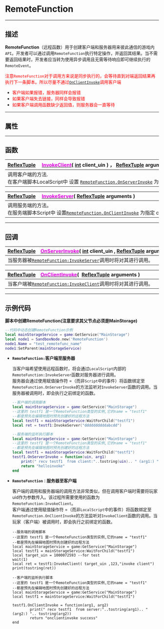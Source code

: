 # RemoteFunction
-----------------------------------------------------------------------------------------
## 描述

**RemoteFunction**（远程函数）用于创建客户端和服务器用来彼此通信的游戏内`API`。开发者可以通过调用`RemoteFunction`执行特定操作，并返回其结果。当不需要返回结果时，开发者应当转为使用异步调用且无需等待响应即可继续执行的`RemoteEvent`。<br>

<font color=red>注意`RemoteFunction`对于调用方来说是同步执行的，会等待直到对端返回结果再执行下一条脚本。所以尽量不通过[`OnClientInvoke`]()调用客户端</font>
* <font color=red>客户端如果报错，服务器同样会报错</font>
* <font color=red>如果客户端失去链接，同样会导致报错</font>
* <font color=red>如果客户端调用函数缺少返回值，则服务器会一直等待</font>



-----------------------------------------------------------------------------------------
## 属性


-----------------------------------------------------------------------------------------
## 函数


|<div style="width:925px">[ReflexTuple](/Api/Parameter/Tuple.md)&emsp; [<font color="dd00dd">InvokeClient</font>](/Api/Class/Script/RemoteFunction_F/InvokeClient.md)(&nbsp;[int](/Api/DataType/Int.md) client_uin ) ， [ReflexTuple](/Api/Parameter/Tuple.md) arguments )</div>|
|:---------------------------------------------------------------------------------------|
|调用客户端的方法.<br>在客户端脚本LocalScript中 设置 [`RemoteFunction.OnServerInvoke`](/Api/Class/Script/RemoteFunction_F/OnServerInvoke.md) 为绑定至 RemoteFunction 的方法。   |





|<div style="width:925px">[ReflexTuple](/Api/Parameter/Tuple.md)&emsp; [<font color="dd00dd">InvokeServer</font>](/Api/Class/Script/RemoteFunction_F/InvokeServer.md)(&nbsp;[ReflexTuple](/Api/Parameter/Tuple.md) arguments )</div>|
|:-----------------------|
|调用服务端的方法。<br>在服务端脚本Script中 设置[`RemoteFunction.OnClientInvoke`](/Api/Class/Script/RemoteFunction_F/OnClientInvoke.md) 为指定 client 调用绑定至 RemoteFunction 的方法。 |


-----------------------------------------------------------------------------------------
## 回调


|<div style="width:925px">[ReflexTuple](/Api/Parameter/Tuple.md)&emsp;[<font color="dd00dd">OnServerInvoke</font>](/Api/Class/Script/RemoteFunction_F/OnServerInvoke.md)( [int](/Api/DataType/Int.md) client_uin , [ReflexTuple](/Api/Parameter/Tuple.md) arguments )</div></div>|
|:-----------------------|
|当服务器被[`RemoteFunction:InvokeServer`](/Api/Class/Script/RemoteFunction_F/InvokeServer.md)调用时将对其进行调用。      |


|<div style="width:925px">[ReflexTuple](/Api/Parameter/Tuple.md)&emsp;[<font color="dd00dd">OnClientInvoke</font>](/Api/Class/Script/RemoteFunction_F/OnClientInvoke.md)( &nbsp;[ReflexTuple](/Api/Parameter/Tuple.md) arguments )</div></div>|
|:-----------------------|
|当客户端被[`RemoteFunction:InvokeClient`](/Api/Class/Script/RemoteFunction_F/InvokeClient.md)调用时将对其进行调用。    |



-----------------------------------------------------------------------------------------
## 示例代码

**脚本中创建RemoteFunction(注意要求其父节点必须是MainStorage)**

```lua
--代码中动态创建RemoteFunction示例 
local mainStorageService = game:GetService("MainStorage")
local node1 = SandboxNode.new('RemoteFunction')
node1.Name = "test_remotefunc_name"
node1:SetParent(mainStorageService)
```

* **`RemoteFunction:`客户端至服务器**

	当客户端希望使用远程函数时，将会通过`LocalScript`内部的`RemoteFunction:InvokeServer`函数对服务器进行调用。<br>
	服务器会通过使用赋值操作符 =（而非`Script`中的事件）将函数绑定至`RemoteFunction.OnServerInvoke`的方法监听对`InvokeServer`函数的调用。当服务器被调用时，即会执行之前绑定的函数。

	```lua
	--客户端的调用脚本
	local mainStorageService = game:GetService("MainStorage")
	--这里的 testf1 是一个RemoteFunction类型的实例,它的name = "testf1"
	--都是预先在编辑地图时预先创建好的远程方法
	local testf1 = mainStorageService:WaitForChild("testf1")
	local ret = testf1:InvokeServer("ddddddddddabcdd")
	```

	```lua
	--服务端的监听执行脚本
	local mainStorageService = game:GetService("MainStorage")
	--这里的 testf1 是一个RemoteFunction类型的实例,它的name = "testf1"
	--都是预先在编辑地图时预先创建好的远程方法
	local testf1 = mainStorageService:WaitForChild("testf1")
	testf1.OnServerInvoke = function(uin, arg1)
	    print(" recv testf1  from client:"..tostring(uin).. " (arg1:) ".. tostring(arg1))
	    return "helloinvoke"
	end
	```

* **`RemoteFunction：`服务器至客户端**

	客户端的调用和服务器端的调用方法非常类似，但在调用客户端时需要将玩家uid作为参数传入。该过程所需要使用的函数为`RemoteFunction:InvokeClient`。<br>
	客户端通过使用赋值操作符 =（而非`LocalScript`中的事件）将函数绑定至 `RemoteFunction.OnClientInvoke`的方法监听对`InvokeClient`函数的调用。当玩家（客户端）被调用时，即会执行之前绑定的函数。

	```
	--服务端的调用脚本
	--这里的 testf1 是一个RemoteFunction类型的实例,它的name = "testf1"
	--都是预先在编辑地图时预先创建好的远程方法
	local mainStorageService = game:GetService("MainStorage")
	local testf1 = mainStorageService:WaitForChild("testf1")
	local target_uin = 1000072593 --for test
	wait(1)
	local ret = testf1:InvokeClient( target_uin ,123,"invoke client")
	print(tostring(ret))
	```

	```
	--客户端的监听执行脚本
	--这里的 testf1 是一个RemoteFunction类型的实例,它的name = "testf1"
	--都是预先在编辑地图时预先创建好的远程方法
	local mainStorageService = game:GetService("MainStorage")
	local testf1 = mainStorageService:WaitForChild("testf1")

	testf1.OnClientInvoke = function(arg1, arg2)
	        print(" recv testf1  from server:"..tostring(arg1).. " (arg2:) ".. tostring(arg2))
	        return "onclientinvoke success"
	end
	```
